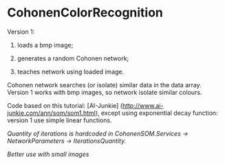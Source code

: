 # CohonenColorRecognition

Version 1:

  1. loads a bmp image;
  
  2. generates a random Cohonen network;
  
  3. teaches network using loaded image.
  

Cohonen network searches (or isolate) similar data in the data array. Version 1 works with bmp images, so network isolate similar colours. 

Code based on this tutorial: [AI-Junkie] (http://www.ai-junkie.com/ann/som/som1.html), except using exponential decay function: version 1 use simple linear functions. 

*Quantity of iterations is hardcoded in CohonenSOM.Services -> NetworkParameters -> IterationsQuantity.*

*Better use with small images*

